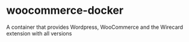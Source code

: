 # woocommerce-docker
A container that provides Wordpress, WooCommerce and the Wirecard extension with all versions
